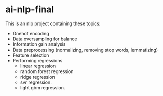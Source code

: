 # ai-nlp-final

This is an nlp project containing these topics:

- Onehot encoding
- Data oversampling for balance
- Information gain analysis
- Data preprocessing (normalizing, removing stop words, lemmatizing)
- Feature selection
- Performing regressions
  - linear regression
  - random forest regression
  - ridge regression
  - svr regression.
  - light gbm regression.
